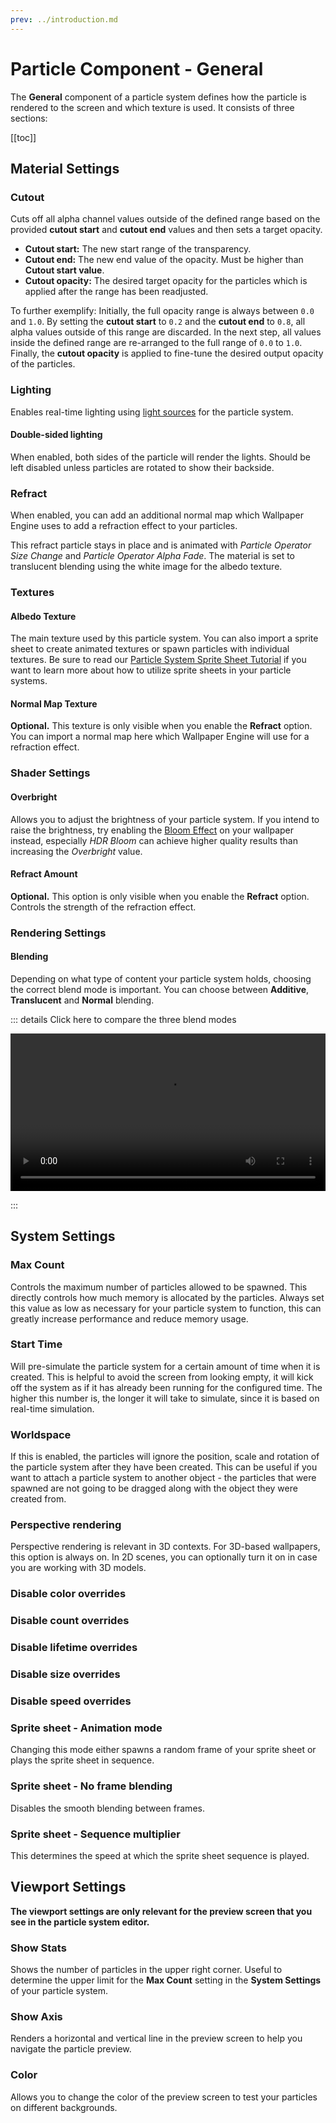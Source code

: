 ```yaml
---
prev: ../introduction.md
---
```


# Particle Component - General

The **General** component of a particle system defines how the particle is rendered to the screen and which texture is used. It consists of three sections:

[[toc]]

## Material Settings

### Cutout

Cuts off all alpha channel values outside of the defined range based on the provided **cutout start** and **cutout end** values and then sets a target opacity.

* **Cutout start:** The new start range of the transparency.
* **Cutout end:** The new end value of the opacity. Must be higher than **Cutout start value**.
* **Cutout opacity:** The desired target opacity for the particles which is applied after the range has been readjusted.

To further exemplify: Initially, the full opacity range is always between `0.0` and `1.0`. By setting the **cutout start** to `0.2` and the **cutout end** to `0.8`, all alpha values outside of this range are discarded. In the next step, all values inside the defined range are re-arranged to the full range of `0.0` to `1.0`. Finally, the **cutout opacity** is applied to fine-tune the desired output opacity of the particles.

### Lighting

Enables real-time lighting using [light sources](/en/scene/lighting/introduction.html) for the particle system.

#### Double-sided lighting

When enabled, both sides of the particle will render the lights. Should be left disabled unless particles are rotated to show their backside.

### Refract

When enabled, you can add an additional normal map which Wallpaper Engine uses to add a refraction effect to your particles.

This refract particle stays in place and is animated with *Particle Operator Size Change* and *Particle Operator Alpha Fade*. The material is set to translucent blending using the white image for the albedo texture. 

### Textures

#### Albedo Texture

The main texture used by this particle system. You can also import a sprite sheet to create animated textures or spawn particles with individual textures. Be sure to read our [Particle System Sprite Sheet Tutorial](/en/scene/particles/tutorial/spritesheet.html) if you want to learn more about how to utilize sprite sheets in your particle systems.

#### Normal Map Texture

**Optional.** This texture is only visible when you enable the **Refract** option. You can import a normal map here which Wallpaper Engine will use for a refraction effect.

### Shader Settings

#### Overbright

Allows you to adjust the brightness of your particle system. If you intend to raise the brightness, try enabling the [Bloom Effect](/en/scene/effects/bloom.html) on your wallpaper instead, especially *HDR Bloom* can achieve higher quality results than increasing the *Overbright* value.

#### Refract Amount

**Optional.** This option is only visible when you enable the **Refract** option. Controls the strength of the refraction effect.

### Rendering Settings

#### Blending

Depending on what type of content your particle system holds, choosing the correct blend mode is important. You can choose between **Additive**, **Translucent** and **Normal** blending.

::: details Click here to compare the three blend modes

<video width="100%" controls loop>
  <source src="/videos/particle_system_blending.mp4" type="video/mp4">
  Your browser does not support the video tag.
</video>

:::

## System Settings

### Max Count

Controls the maximum number of particles allowed to be spawned. This directly controls how much memory is allocated by the particles. Always set this value as low as necessary for your particle system to function, this can greatly increase performance and reduce memory usage.

### Start Time

Will pre-simulate the particle system for a certain amount of time when it is created. This is helpful to avoid the screen from looking empty, it will kick off the system as if it has already been running for the configured time. The higher this number is, the longer it will take to simulate, since it is based on real-time simulation.

### Worldspace

If this is enabled, the particles will ignore the position, scale and rotation of the particle system after they have been created. This can be useful if you want to attach a particle system to another object - the particles that were spawned are not going to be dragged along with the object they were created from.

### Perspective rendering

Perspective rendering is relevant in 3D contexts. For 3D-based wallpapers, this option is always on. In 2D scenes, you can optionally turn it on in case you are working with 3D models.

### Disable color overrides

### Disable count overrides

### Disable lifetime overrides

### Disable size overrides

### Disable speed overrides



### Sprite sheet - Animation mode

Changing this mode either spawns a random frame of your sprite sheet or plays the sprite sheet in sequence.

### Sprite sheet - No frame blending

Disables the smooth blending between frames.

### Sprite sheet - Sequence multiplier

This determines the speed at which the sprite sheet sequence is played.

## Viewport Settings

**The viewport settings are only relevant for the preview screen that you see in the particle system editor.**

### Show Stats

Shows the number of particles in the upper right corner. Useful to determine the upper limit for the **Max Count** setting in the **System Settings** of your particle system.

### Show Axis

Renders a horizontal and vertical line in the preview screen to help you navigate the particle preview.

### Color

Allows you to change the color of the preview screen to test your particles on different backgrounds.